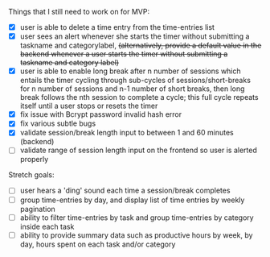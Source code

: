 Things that I still need to work on for MVP:
- [x] user is able to delete a time entry from the time-entries list
- [x] user sees an alert whenever she starts the timer without submitting a taskname and categorylabel, ~~(alternatively, provide a default value in the backend whenever a user starts the timer without submitting a taskname and category label)~~
- [x] user is able to enable long break after n number of sessions which entails the timer cycling through sub-cycles of sessions/short-breaks for n number of sessions and n-1 number of short breaks, then long break follows the nth session to complete a cycle; this full cycle repeats itself until a user stops or resets the timer
- [x] fix issue with Bcrypt password invalid hash error
- [x] fix various subtle bugs
- [x] validate session/break length input to between 1 and 60 minutes (backend)
- [ ] validate range of session length input on the frontend so user is alerted properly

Stretch goals:
- [ ] user hears a 'ding' sound each time a session/break completes
- [ ] group time-entries by day, and display list of time entries by weekly pagination
- [ ] ability to filter time-entries by task and group time-entries by category inside each task
- [ ] ability to provide summary data such as productive hours by week, by day, hours spent on each task and/or category